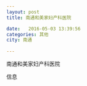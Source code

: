 ```yaml
--- 
layout: post 
title: 南通和美家妇产科医院

date:   2016-05-03 13:39:56 
categories: 其他  
city: 南通
  
--- 
```

   
南通和美家妇产科医院

信息

